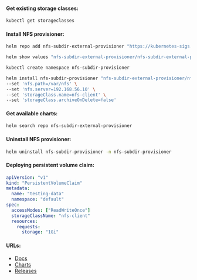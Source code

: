 #### Get existing storage classes:
```bash
kubectl get storageclasses
```

#### Install NFS provisioner:
```bash
helm repo add nfs-subdir-external-provisioner "https://kubernetes-sigs.github.io/nfs-subdir-external-provisioner" && helm repo update
```
```bash
helm show values "nfs-subdir-external-provisioner/nfs-subdir-external-provisioner" > default-values.yml
```
```bash
kubectl create namespace nfs-subdir-provisioner
```
```bash
helm install nfs-subdir-provisioner "nfs-subdir-external-provisioner/nfs-subdir-external-provisioner" -n nfs-subdir-provisioner \
--set 'nfs.path=/var/nfs' \
--set 'nfs.server=192.168.56.10' \
--set 'storageClass.name=nfs-client' \
--set 'storageClass.archiveOnDelete=false'
```

#### Get available charts:
```bash
helm search repo nfs-subdir-external-provisioner
```

#### Uninstall NFS provisioner:
```bash
helm uninstall nfs-subdir-provisioner -n nfs-subdir-provisioner
```

#### Deploying persistent volume claim:
```yaml
apiVersion: "v1"
kind: "PersistentVolumeClaim"
metadata:
  name: "testing-data"
  namespace: "default"
spec:
  accessModes: ["ReadWriteOnce"]
  storageClassName: "nfs-client"
  resources:
    requests:
      storage: "1Gi"
```

#### URLs:
- [Docs](https://github.com/kubernetes-sigs/nfs-subdir-external-provisioner/blob/master/README.md)
- [Charts](https://github.com/kubernetes-sigs/nfs-subdir-external-provisioner/blob/master/charts/nfs-subdir-external-provisioner/README.md)
- [Releases](https://github.com/kubernetes-sigs/nfs-subdir-external-provisioner/releases)
